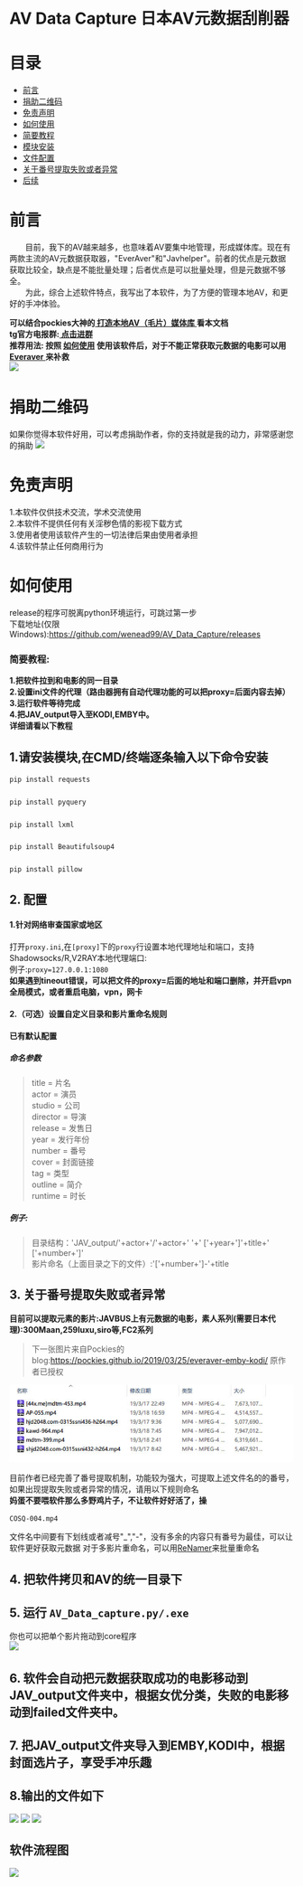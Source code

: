 # AV Data Capture 日本AV元数据刮削器
# 目录
* [前言](#前言)
* [捐助二维码](#捐助二维码)
* [免责声明](#免责声明)
* [如何使用](#如何使用)
* [简要教程](#简要教程)
* [模块安装](#模块安装)
* [文件配置](#2.配置)
* [关于番号提取失败或者异常](#3.关于番号提取失败或者异常)
* [后续](#4.把软件拷贝和AV的统一目录下)

# 前言
&emsp;&emsp;目前，我下的AV越来越多，也意味着AV要集中地管理，形成媒体库。现在有两款主流的AV元数据获取器，"EverAver"和"Javhelper"。前者的优点是元数据获取比较全，缺点是不能批量处理；后者优点是可以批量处理，但是元数据不够全。<br>
&emsp;&emsp;为此，综合上述软件特点，我写出了本软件，为了方便的管理本地AV，和更好的手冲体验。

**可以结合pockies大神的[ 打造本地AV（毛片）媒体库 ](https://pockies.github.io/2019/03/25/everaver-emby-kodi/)看本文档**<br>
**tg官方电报群:[ 点击进群](https://t.me/AV_Data_Capture_Official)**<br>
**推荐用法: 按照 [如何使用](#如何使用) 使用该软件后，对于不能正常获取元数据的电影可以用[ Everaver ](http://everaver.blogspot.com/)来补救**<br>
![](https://i.loli.net/2019/06/02/5cf2b5d0bbecf69019.png)

# 捐助二维码
如果你觉得本软件好用，可以考虑捐助作者，你的支持就是我的动力，非常感谢您的捐助
![](https://i.loli.net/2019/06/21/5d0cb02ca489d19393.png)

# 免责声明
1.本软件仅供技术交流，学术交流使用<br>
2.本软件不提供任何有关淫秽色情的影视下载方式<br>
3.使用者使用该软件产生的一切法律后果由使用者承担<br>
4.该软件禁止任何商用行为<br>

# 如何使用
release的程序可脱离python环境运行，可跳过第一步<br>
下载地址(仅限Windows):https://github.com/wenead99/AV_Data_Capture/releases
### 简要教程:<br>
**1.把软件拉到和电影的同一目录<br>2.设置ini文件的代理（路由器拥有自动代理功能的可以把proxy=后面内容去掉）<br>3.运行软件等待完成<br>4.把JAV_output导入至KODI,EMBY中。<br>详细请看以下教程**

## 1.请安装模块,在CMD/终端逐条输入以下命令安装
```python
pip install requests
```
### 
```python
pip install pyquery
```
###
```python
pip install lxml
```
###
```python
pip install Beautifulsoup4
```
###
```python
pip install pillow
```
###

## 2. 配置
#### 1.针对网络审查国家或地区

打开```proxy.ini```,在```[proxy]```下的```proxy```行设置本地代理地址和端口，支持Shadowsocks/R,V2RAY本地代理端口:<br>
例子:```proxy=127.0.0.1:1080```<br>
**如果遇到tineout错误，可以把文件的proxy=后面的地址和端口删除，并开启vpn全局模式，或者重启电脑，vpn，网卡**

#### 2.（可选）设置自定义目录和影片重命名规则
**已有默认配置**<br>
##### 命名参数<br>
>title = 片名<br>
>actor = 演员<br>
>studio = 公司<br>
>director = 导演<br>
>release = 发售日<br>
>year = 发行年份<br>
>number = 番号<br>
>cover = 封面链接<br>
>tag = 类型<br>
>outline = 简介<br>
>runtime = 时长<br>
##### **例子**:<br>
>目录结构：'JAV_output/'+actor+'/'+actor+' '+' ['+year+']'+title+' ['+number+']'<br>
>影片命名（上面目录之下的文件）:'['+number+']-'+title

## 3. 关于番号提取失败或者异常
**目前可以提取元素的影片:JAVBUS上有元数据的电影，素人系列(需要日本代理):300Maan,259luxu,siro等,FC2系列**<br>
>下一张图片来自Pockies的blog:https://pockies.github.io/2019/03/25/everaver-emby-kodi/ 原作者已授权<br>

![](https://raw.githubusercontent.com/Pockies/pic/master/741f9461gy1g1cxc31t41j20i804zdgo.jpg)

目前作者已经完善了番号提取机制，功能较为强大，可提取上述文件名的的番号，如果出现提取失败或者异常的情况，请用以下规则命名<br>
**妈蛋不要喂软件那么多野鸡片子，不让软件好好活了，操**
```
COSQ-004.mp4
```

文件名中间要有下划线或者减号"_","-"，没有多余的内容只有番号为最佳，可以让软件更好获取元数据
对于多影片重命名，可以用[ReNamer](http://www.den4b.com/products/renamer)来批量重命名

## 4. 把软件拷贝和AV的统一目录下
## 5. 运行 ```AV_Data_capture.py/.exe```
你也可以把单个影片拖动到core程序<br>
![](https://i.loli.net/2019/06/02/5cf2b5d03640e73201.gif)

## 6. 软件会自动把元数据获取成功的电影移动到JAV_output文件夹中，根据女优分类，失败的电影移动到failed文件夹中。
## 7. 把JAV_output文件夹导入到EMBY,KODI中，根据封面选片子，享受手冲乐趣
## 8.输出的文件如下
![](https://i.loli.net/2019/06/02/5cf2b5cfd1b0226763.png)
![](https://i.loli.net/2019/06/02/5cf2b5cfd1b0246492.png)
![](https://i.loli.net/2019/06/02/5cf2b5d009e4930666.png)

## 软件流程图
![](https://i.loli.net/2019/06/02/5cf2bb9a9e2d997635.png)



